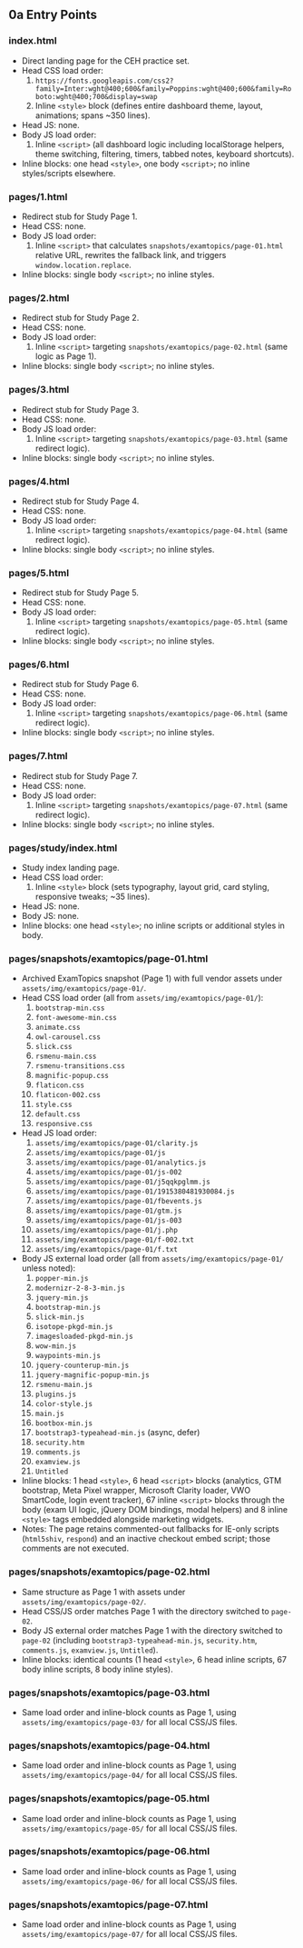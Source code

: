 ﻿## 0a Entry Points

### index.html
- Direct landing page for the CEH practice set.
- Head CSS load order:
  1. `https://fonts.googleapis.com/css2?family=Inter:wght@400;600&family=Poppins:wght@400;600&family=Roboto:wght@400;700&display=swap`
  2. Inline `<style>` block (defines entire dashboard theme, layout, animations; spans ~350 lines).
- Head JS: none.
- Body JS load order:
  1. Inline `<script>` (all dashboard logic including localStorage helpers, theme switching, filtering, timers, tabbed notes, keyboard shortcuts).
- Inline blocks: one head `<style>`, one body `<script>`; no inline styles/scripts elsewhere.

### pages/1.html
- Redirect stub for Study Page 1.
- Head CSS: none.
- Body JS load order:
  1. Inline `<script>` that calculates `snapshots/examtopics/page-01.html` relative URL, rewrites the fallback link, and triggers `window.location.replace`.
- Inline blocks: single body `<script>`; no inline styles.

### pages/2.html
- Redirect stub for Study Page 2.
- Head CSS: none.
- Body JS load order:
  1. Inline `<script>` targeting `snapshots/examtopics/page-02.html` (same logic as Page&nbsp;1).
- Inline blocks: single body `<script>`; no inline styles.

### pages/3.html
- Redirect stub for Study Page 3.
- Head CSS: none.
- Body JS load order:
  1. Inline `<script>` targeting `snapshots/examtopics/page-03.html` (same redirect logic).
- Inline blocks: single body `<script>`; no inline styles.

### pages/4.html
- Redirect stub for Study Page 4.
- Head CSS: none.
- Body JS load order:
  1. Inline `<script>` targeting `snapshots/examtopics/page-04.html` (same redirect logic).
- Inline blocks: single body `<script>`; no inline styles.

### pages/5.html
- Redirect stub for Study Page 5.
- Head CSS: none.
- Body JS load order:
  1. Inline `<script>` targeting `snapshots/examtopics/page-05.html` (same redirect logic).
- Inline blocks: single body `<script>`; no inline styles.

### pages/6.html
- Redirect stub for Study Page 6.
- Head CSS: none.
- Body JS load order:
  1. Inline `<script>` targeting `snapshots/examtopics/page-06.html` (same redirect logic).
- Inline blocks: single body `<script>`; no inline styles.

### pages/7.html
- Redirect stub for Study Page 7.
- Head CSS: none.
- Body JS load order:
  1. Inline `<script>` targeting `snapshots/examtopics/page-07.html` (same redirect logic).
- Inline blocks: single body `<script>`; no inline styles.

### pages/study/index.html
- Study index landing page.
- Head CSS load order:
  1. Inline `<style>` block (sets typography, layout grid, card styling, responsive tweaks; ~35 lines).
- Head JS: none.
- Body JS: none.
- Inline blocks: one head `<style>`; no inline scripts or additional styles in body.

### pages/snapshots/examtopics/page-01.html
- Archived ExamTopics snapshot (Page 1) with full vendor assets under `assets/img/examtopics/page-01/`.
- Head CSS load order (all from `assets/img/examtopics/page-01/`):
  1. `bootstrap-min.css`
  2. `font-awesome-min.css`
  3. `animate.css`
  4. `owl-carousel.css`
  5. `slick.css`
  6. `rsmenu-main.css`
  7. `rsmenu-transitions.css`
  8. `magnific-popup.css`
  9. `flaticon.css`
  10. `flaticon-002.css`
  11. `style.css`
  12. `default.css`
  13. `responsive.css`
- Head JS load order:
  1. `assets/img/examtopics/page-01/clarity.js`
  2. `assets/img/examtopics/page-01/js`
  3. `assets/img/examtopics/page-01/analytics.js`
  4. `assets/img/examtopics/page-01/js-002`
  5. `assets/img/examtopics/page-01/j5qqkpglmm.js`
  6. `assets/img/examtopics/page-01/1915380481930084.js`
  7. `assets/img/examtopics/page-01/fbevents.js`
  8. `assets/img/examtopics/page-01/gtm.js`
  9. `assets/img/examtopics/page-01/js-003`
  10. `assets/img/examtopics/page-01/j.php`
  11. `assets/img/examtopics/page-01/f-002.txt`
  12. `assets/img/examtopics/page-01/f.txt`
- Body JS external load order (all from `assets/img/examtopics/page-01/` unless noted):
  1. `popper-min.js`
  2. `modernizr-2-8-3-min.js`
  3. `jquery-min.js`
  4. `bootstrap-min.js`
  5. `slick-min.js`
  6. `isotope-pkgd-min.js`
  7. `imagesloaded-pkgd-min.js`
  8. `wow-min.js`
  9. `waypoints-min.js`
  10. `jquery-counterup-min.js`
  11. `jquery-magnific-popup-min.js`
  12. `rsmenu-main.js`
  13. `plugins.js`
  14. `color-style.js`
  15. `main.js`
  16. `bootbox-min.js`
  17. `bootstrap3-typeahead-min.js` (async, defer)
  18. `security.htm`
  19. `comments.js`
  20. `examview.js`
  21. `Untitled`
- Inline blocks: 1 head `<style>`, 6 head `<script>` blocks (analytics, GTM bootstrap, Meta Pixel wrapper, Microsoft Clarity loader, VWO SmartCode, login event tracker), 67 inline `<script>` blocks through the body (exam UI logic, jQuery DOM bindings, modal helpers) and 8 inline `<style>` tags embedded alongside marketing widgets.
- Notes: The page retains commented-out fallbacks for IE-only scripts (`html5shiv`, `respond`) and an inactive checkout embed script; those comments are not executed.

### pages/snapshots/examtopics/page-02.html
- Same structure as Page&nbsp;1 with assets under `assets/img/examtopics/page-02/`.
- Head CSS/JS order matches Page&nbsp;1 with the directory switched to `page-02`.
- Body JS external order matches Page&nbsp;1 with the directory switched to `page-02` (including `bootstrap3-typeahead-min.js`, `security.htm`, `comments.js`, `examview.js`, `Untitled`).
- Inline blocks: identical counts (1 head `<style>`, 6 head inline scripts, 67 body inline scripts, 8 body inline styles).

### pages/snapshots/examtopics/page-03.html
- Same load order and inline-block counts as Page&nbsp;1, using `assets/img/examtopics/page-03/` for all local CSS/JS files.

### pages/snapshots/examtopics/page-04.html
- Same load order and inline-block counts as Page&nbsp;1, using `assets/img/examtopics/page-04/` for all local CSS/JS files.

### pages/snapshots/examtopics/page-05.html
- Same load order and inline-block counts as Page&nbsp;1, using `assets/img/examtopics/page-05/` for all local CSS/JS files.

### pages/snapshots/examtopics/page-06.html
- Same load order and inline-block counts as Page&nbsp;1, using `assets/img/examtopics/page-06/` for all local CSS/JS files.

### pages/snapshots/examtopics/page-07.html
- Same load order and inline-block counts as Page&nbsp;1, using `assets/img/examtopics/page-07/` for all local CSS/JS files.
